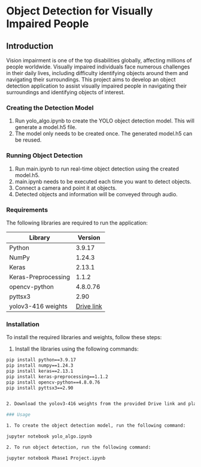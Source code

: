 # Object Detection for Visually Impaired People

## Introduction

Vision impairment is one of the top disabilities globally, affecting millions of people worldwide. Visually impaired individuals face numerous challenges in their daily lives, including difficulty identifying objects around them and navigating their surroundings. This project aims to develop an object detection application to assist visually impaired people in navigating their surroundings and identifying objects of interest.

### Creating the Detection Model

1. Run yolo_algo.ipynb to create the YOLO object detection model. This will generate a model.h5 file.
2. The model only needs to be created once. The generated model.h5 can be reused.

### Running Object Detection

1. Run main.ipynb to run real-time object detection using the created model.h5.
2. main.ipynb needs to be executed each time you want to detect objects.
3. Connect a camera and point it at objects.
4. Detected objects and information will be conveyed through audio.

### Requirements

The following libraries are required to run the application:

| Library | Version |
|---|---|
| Python | 3.9.17 |
| NumPy | 1.24.3 |
| Keras | 2.13.1 |
| Keras-Preprocessing | 1.1.2 |
| opencv-python | 4.8.0.76 |
| pyttsx3 | 2.90 |
| yolov3-416 weights | [Drive link](https://drive.google.com/file/d/1sRdGUSyfGW-tz-FaJ0-ufCjzVQF7sleX/view?usp=sharing) |

### Installation

To install the required libraries and weights, follow these steps:

1. Install the libraries using the following commands:

```bash
pip install python==3.9.17
pip install numpy==1.24.3
pip install keras==2.13.1
pip install keras-preprocessing==1.1.2
pip install opencv-python==4.8.0.76
pip install pyttsx3==2.90


2. Download the yolov3-416 weights from the provided Drive link and place the downloaded file in the appropriate location within your project directory.

### Usage

1. To create the object detection model, run the following command:

jupyter notebook yolo_algo.ipynb

2. To run object detection, run the following command:

jupyter notebook Phase1 Project.ipynb

